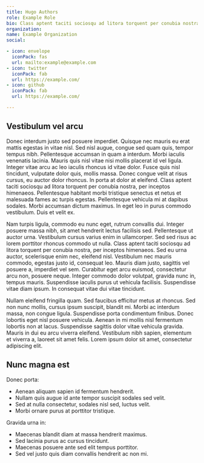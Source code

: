 ```yaml
---
title: Hugo Authors
role: Example Role
bio: Class aptent taciti sociosqu ad litora torquent per conubia nostra, per inceptos.
organization:
name: Example Organization
social:

- icon: envelope
  iconPack: fas
  url: mailto:example@example.com
- icon: twitter
  iconPack: fab
  url: https://example.com/
- icon: github
  iconPack: fab
  url: https://example.com/

---
```


## Vestibulum vel arcu

Donec interdum justo sed posuere imperdiet. Quisque nec mauris eu erat mattis egestas in vitae nisl. Sed nisl augue,
congue sed quam quis, tempor tempus nibh. Pellentesque accumsan in quam a interdum. Morbi iaculis venenatis lacinia.
Mauris quis nisl vitae nisi mollis placerat id vel ligula. Integer vitae arcu ac leo iaculis rhoncus id vitae dolor.
Fusce quis nisl tincidunt, vulputate dolor quis, mollis massa. Donec congue velit at risus cursus, eu auctor dolor
rhoncus. In porta at dolor at eleifend. Class aptent taciti sociosqu ad litora torquent per conubia nostra, per inceptos
himenaeos. Pellentesque habitant morbi tristique senectus et netus et malesuada fames ac turpis egestas. Pellentesque
vehicula mi at dapibus sodales. Morbi accumsan dictum maximus. In eget leo in purus commodo vestibulum. Duis et velit
ex.

Nam turpis ligula, commodo eu nunc eget, rutrum convallis dui. Integer posuere massa nibh, sit amet hendrerit lectus
facilisis sed. Pellentesque ut auctor urna. Vestibulum cursus varius enim in ullamcorper. Sed sed risus ac lorem
porttitor rhoncus commodo ut nulla. Class aptent taciti sociosqu ad litora torquent per conubia nostra, per inceptos
himenaeos. Sed eu urna auctor, scelerisque enim nec, eleifend nisl. Vestibulum nec mauris commodo, egestas justo id,
consequat leo. Mauris diam justo, sagittis vel posuere a, imperdiet vel sem. Curabitur eget arcu euismod, consectetur
arcu non, posuere neque. Integer commodo dolor volutpat, gravida nunc in, tempus mauris. Suspendisse iaculis purus ut
vehicula facilisis. Suspendisse vitae diam ipsum. In consequat vitae dui vitae tincidunt.

Nullam eleifend fringilla quam. Sed faucibus efficitur metus at rhoncus. Sed non nunc mollis, cursus ipsum suscipit,
blandit mi. Morbi ac interdum massa, non congue ligula. Suspendisse porta condimentum finibus. Donec lobortis eget nisl
posuere vehicula. Aenean in mi mollis nisl fermentum lobortis non at lacus. Suspendisse sagittis dolor vitae vehicula
gravida. Mauris in dui eu arcu viverra eleifend. Vestibulum nibh sapien, elementum et viverra a, laoreet sit amet felis.
Lorem ipsum dolor sit amet, consectetur adipiscing elit.

## Nunc magna est

Donec porta:

- Aenean aliquam sapien id fermentum hendrerit.
- Nullam quis augue id ante tempor suscipit sodales sed velit.
- Sed at nulla consectetur, sodales nisl sed, luctus velit.
- Morbi ornare purus at porttitor tristique.

Gravida urna in:

- Maecenas blandit diam at massa hendrerit maximus.
- Sed lacinia purus ac cursus tincidunt.
- Maecenas posuere ante sed elit tempus porttitor.
- Sed vel justo quis diam convallis hendrerit ac non mi. 